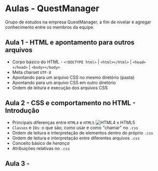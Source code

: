 # Aulas - QuestManager

Grupo de estudos na empresa QuestManager, a fim de nivelar e agregar conhecimento entre os membros da equipe.

## Aula 1 - HTML e apontamento para outros arquivos
* Corpo básico do HTML - ``<!DOCTYPE html>`` | ``<html></html>`` | ``<head></head>`` | ``<body></body>``
* Meta charset ``UTF-8``
* Apontando para um arquivo CSS no mesmo diretório (pasta)
* Apontando para um arquivo CSS em outro diretório
* Ordem de leitura e execução dos arquivos CSS

## Aula 2 - CSS e comportamento no HTML - Introdução
* Principais diferenças entre ``HTML4`` e ``HTML5``
  ![HTML4 x HTML5](Aulas_QM/Aula2/Html5.gif)
* ``Classes`` e ``IDs``: o que são, como usar e como "chamar" no ``.css``
* Ordem de leitura e interpretação de elementos dentro do próprio ``.css``
* Ordem de leitura e interpretação entre diferentes arquivos ``.css``
* Conceito básico de *herança*
* Atribuições relativas no ``.css``

## Aula 3 - 
